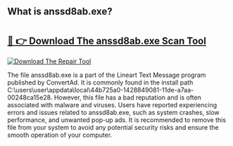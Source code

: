 ## What is anssd8ab.exe? 

# <h2><a href="https://exedetect.com/download.php?anssd8ab.exe">🔗 👉 Download The anssd8ab.exe Scan Tool</a></h2>

[![Download The Repair Tool](https://exedetect.com/download-button.jpg)](https://exedetect.com/download.php?anssd8ab.exe)

The file anssd8ab.exe is a part of the Lineart Text Message program published by ConvertAd. It is commonly found in the install path C:\users\user\appdata\local\44b725a0-1428849081-11de-a7aa-00248ca15e28. However, this file has a bad reputation and is often associated with malware and viruses. Users have reported experiencing errors and issues related to anssd8ab.exe, such as system crashes, slow performance, and unwanted pop-up ads. It is recommended to remove this file from your system to avoid any potential security risks and ensure the smooth operation of your computer.
